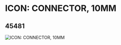 # ICON: CONNECTOR, 10MM
## 45481
![ICON: CONNECTOR, 10MM](https://lc-www-live-s.legocdn.com/media/bricks/5/2/4197187.jpg)